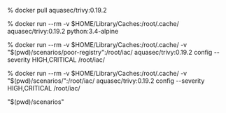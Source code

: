 % docker pull aquasec/trivy:0.19.2

% docker run --rm -v $HOME/Library/Caches:/root/.cache/ aquasec/trivy:0.19.2 python:3.4-alpine



% docker run --rm -v $HOME/Library/Caches:/root/.cache/ -v "$(pwd)/scenarios/poor-registry":/root/iac/  aquasec/trivy:0.19.2 config --severity HIGH,CRITICAL /root/iac/


% docker run --rm -v $HOME/Library/Caches:/root/.cache/ -v "$(pwd)/scenarios/":/root/iac/  aquasec/trivy:0.19.2 config --severity HIGH,CRITICAL /root/iac/


"$(pwd)/scenarios"
